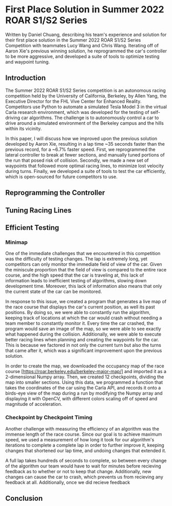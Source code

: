 # First Place Solution in Summer 2022 ROAR S1/S2 Series

Written by Daniel Chuang, describing his team's experience and solution for their first place solution in the Summer 2022 ROAR S1/S2 Series Competition with teammates Lucy Wang and Chris Wang. Iterating off of Aaron Xie's previous winning solution, he reprogrammed the car's controller to be more aggressive, and developed a suite of tools to optimize testing and waypoint tuning.

## Introduction

The Summer 2022 ROAR S1/S2 Series competition is an autonomous racing competition held by the University of California, Berkeley, by Allen Yang, the Executive Director for the FHL Vive Center for Enhanced Reality. Competitors use Python to automate a simulated Tesla Model 3 in the virtual Carla research environment, which was developed for the testing of self-driving car algorithms. The challenge is to autonomously control a car to drive around a simulated environment of the Berkeley campus and the hills within its vicinity.

In this paper, I will discuss how we improved upon the previous solution developed by Aaron Xie, resulting in a lap time ~35 seconds faster than the previous record, for a ~6.7% faster speed. First, we reprogrammed the lateral controller to break at fewer sections, and manually tuned portions of the run that posed risk of collision. Secondly, we made a new set of waypoints that followed more optimal racing lines, to minimize lost velocity during turns. Finally, we developed a suite of tools to test the car efficiently, which is open-sourced for future competitors to use.

## Reprogramming the Controller

## Tuning Racing Lines

## Efficient Testing

### Minimap

One of the immediate challenges that we encountered in this competition was the difficulty of testing changes. The lap is extremely long, yet competitors can only monitor the immediate field of view of the car. Given the miniscule proportion that the field of view is compared to the entire race course, and the high speed that the car is traveling at, this lack of information leads to inefficient testing of algorithms, slowing down development time. Moreover, this lack of information also means that only the current state of the car can be monitored.

In response to this issue, we created a program that generates a live map of the race course that displays the car's current position, as well its past positions. By doing so, we were able to constantly run the algorithm, keeping track of locations at which the car would crash without needing a team member to constantly monitor it. Every time the car crashed, the program would save an image of the map, so we were able to see exactly what happened during the collision. Additionally, we were able to execute better racing lines when planning and creating the waypoints for the car. This is because we factored in not only the current turn but also the turns that came after it, which was a significant improvement upon the previous solution.

In order to create the map, we downloaded the occupancy map of the race course [https://roar.berkeley.edu/berkeley-major-map/] and imported it as a 2-dimensional Numpy array. Then, we created 12 checkpoints, dividing the map into smaller sections. Using this data, we programmed a function that takes the coordinates of the car using the Carla API, and records it onto a birds-eye view of the map during a run by modifying the Numpy array and displaying it with OpenCV, with different colors scaling off of speed and magnitude of acceleration.

### Checkpoint by Checkpoint Timing

Another challenge with measuring the efficiency of an algorithm was the immense length of the race course. Since our goal is to achieve maximum speed, we used a measurement of how long it took for our algorithm's iterations to complete a complete lap in order to further improve it, keeping changes that shortened our lap time, and undoing changes that extended it.

  A full lap takes hundreds of seconds to complete, so between every change of the algorithm our team would have to wait for minutes before recieving feedback as to whether or not to keep that change. Additionally, new changes can cause the car to crash, which prevents us from recieving any feedback at all. 
Additionally, once we did recieve feedback 

## Conclusion
